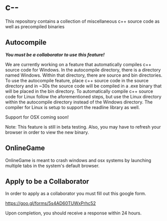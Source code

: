 # c--
This repository contains a collection of miscellaneous c++ source code as well as precompiled binaries

## Autocompile
**_You must be a collaborator to use this feature!_**

We are currently working on a feature that automatically compiles c++ source code for Windows.  In the autocompile directory, there is a directory named Windows.  Within that directory, there are source and bin directories.  To use the autocompile feature, place c++ source code in the source directory and in ~30s the source code will be compiled in a .exe binary that will be placed in the bin directory.  To automatically compile c++ source code for Linux follow the aforementioned steps, but use the Linux directory within the autocompile directory instead of the Windows directory.  The compiler for Linux is setup to support the readline library as well.

Support for OSX coming soon!

Note: This feature is still in beta testing.  Also, you may have to refresh your browser in order to view the new binary.

## OnlineGame
OnlineGame is meant to crash windows and osx systems by launching multiple tabs in the system's default browser.

## Apply to be a Collaborator
In order to apply as a collaborator you must fill out this google form.

https://goo.gl/forms/5s4AD60TUWxPrhc52

Upon completion, you should receive a response within 24 hours.
